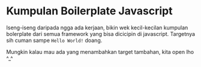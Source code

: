 # Kumpulan Boilerplate Javascript

Iseng-iseng daripada ngga ada kerjaan, bikin wek kecil-kecilan kumpulan bolerplate dari semua framework yang bisa dicicipin di javascript. Targetnya sih cuman sampe `Hello World!` doang.

Mungkin kalau mau ada yang menambahkan target tambahan, kita open lho ^\_^
